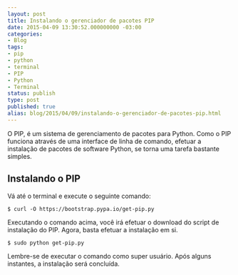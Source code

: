 ```yaml
---
layout: post
title: Instalando o gerenciador de pacotes PIP
date: 2015-04-09 13:30:52.000000000 -03:00
categories:
- Blog
tags:
- pip
- python
- terminal
- PIP
- Python
- Terminal
status: publish
type: post
published: true
alias: blog/2015/04/09/instalando-o-gerenciador-de-pacotes-pip.html
---
```

O PIP, é um sistema de gerenciamento de pacotes para Python.
Como o PIP funciona através de uma interface de linha de comando, efetuar a instalação de pacotes de software Python, se torna uma tarefa bastante simples.

## Instalando o PIP

Vá até o terminal e execute o seguinte comando:

	$ curl -O https://bootstrap.pypa.io/get-pip.py

Executando o comando acima, você irá efetuar o download do script de instalação do PIP.
Agora, basta efetuar a instalação em si.

	$ sudo python get-pip.py

Lembre-se de executar o comando como super usuário.
Após alguns instantes, a instalação será concluída.
